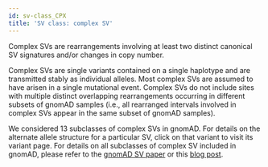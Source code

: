 ```yaml
---
id: sv-class_CPX
title: 'SV class: complex SV'
---
```


Complex SVs are rearrangements involving at least two distinct canonical SV signatures and/or changes in copy number.

Complex SVs are single variants contained on a single haplotype and are transmitted stably as individual alleles. Most complex SVs are assumed to have arisen in a single mutational event. Complex SVs do not include sites with multiple distinct overlapping rearrangements occurring in different subsets of gnomAD samples (i.e., all rearranged intervals involved in complex SVs appear in the same subset of gnomAD samples).

We considered 13 subclasses of complex SVs in gnomAD. For details on the alternate allele structure for a particular SV, click on that variant to visit its variant page. For details on all subclasses of complex SV included in gnomAD, please refer to the [gnomAD SV paper](https://broad.io/gnomad_sv) or this [blog post](https://gnomad.broadinstitute.org/news/2019-03-structural-variants-in-gnomad/).
